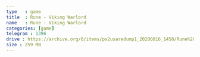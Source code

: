 ```yaml
---
type   : game
title  : Rune - Viking Warlord
name   : Rune - Viking Warlord
categories: [game]
telegram : 1396
drive : https://archive.org/0/items/ps2usaredump1_20200816_1458/Rune%20-%20Viking%20Warlord.7z
size : 259 MB
---
```



